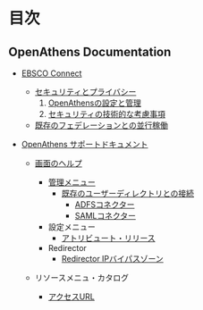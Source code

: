 # 目次

## OpenAthens Documentation
* [EBSCO Connect](./EBSCOConnect/index.md)
	* [セキュリティとプライバシー](./EBSCOConnect/OpenAthens-Data-Security-and-User-Privacy-FAQs.md)
		1. [OpenAthensの設定と管理](./EBSCOConnect/OpenAthens-Data-Security-and-User-Privacy-FAQs.md#openathens-の設定と管理)
		1. [セキュリティの技術的な考慮事項](./EBSCOConnect/OpenAthens-Data-Security-and-User-Privacy-FAQs.md#openathens-技術的なセキュリティの考慮事項)
	* [既存のフェデレーションとの並行稼働](./EBSCOConnect/Implementing-OpenAthens-alongside-an-Existing-Single-Sign-on-Federation-Membership.md)

* [OpenAthens サポートドキュメント](./Documentation/index.md)
	* [画面のヘルプ](./Documentation/Libraries/Per%20page%20help/index.md)
		*  [管理メニュー](./Documentation/Libraries/Per%20page%20help/Management%20menu/index.md)
			* [既存のユーザーディレクトリとの接続](./Documentation/Libraries/Per%20page%20help/Management%20menu/Connections/index.md)
				* [ADFSコネクター](./Documentation/Libraries/Per%20page%20help/Management%20menu/Connections/ADFS-connector.md)
				* [SAMLコネクター](./Documentation/Libraries/Per%20page%20help/Management%20menu/Connections/SAML-connector.md)
		* 設定メニュー
			* [アトリビュート・リリース](./Documentation/Libraries/Per%20page%20help/Preference%20menu/Attribute-release.md)
		* Redirector
			* [Redirector IPバイパスゾーン](./Documentation/Libraries/Per%20page%20help/Preference%20menu/Redirector%20preferences/Redirector-IP-bypass-zones.md)

	* リソースメニュ・カタログ
		* [アクセスURL](./Documentation/Libraries/Per%20page%20help/Resources%20menu/Catalogue/Access-URLs.md)

